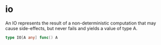 # io

An IO represents the result of a non-deterministic computation that may cause side-effects, but never fails and yields a value of type A.

```go
type IO[A any] func() A
```
